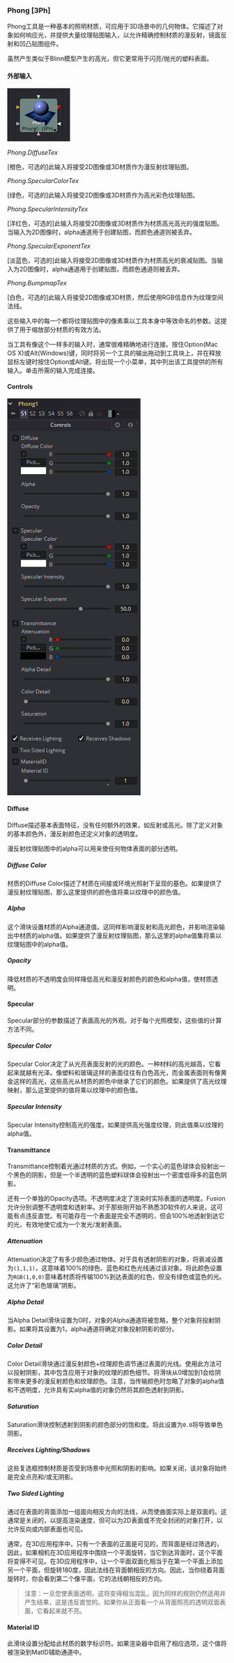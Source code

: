 ### Phong [3Ph]

Phong工具是一种基本的照明材质，可应用于3D场景中的几何物体。它描述了对象如何响应光，并提供大量纹理贴图输入，以允许精确控制材质的漫反射，镜面反射和凹凸贴图组件。

虽然产生类似于Blinn模型产生的高光，但它更常用于闪亮/抛光的塑料表面。

#### 外部输入

 ![3Ph_tile](images/3Ph_tile.jpg)

*Phong.DiffuseTex* 

[橙色，可选的]此输入将接受2D图像或3D材质作为漫反射纹理贴图。

*Phong.SpecularColorTex* 

[绿色，可选的]此输入将接受2D图像或3D材质作为高光彩色纹理贴图。

*Phong.SpecularIntensityTex* 

[洋红色，可选的]此输入将接受2D图像或3D材质作为材质高光高光的强度贴图。当输入为2D图像时，alpha通道用于创建贴图，而颜色通道则被丢弃。

*Phong.SpecularExponentTex* 

[淡蓝色，可选的]此输入将接受2D图像或3D材质作为材质高光的衰减贴图。当输入为2D图像时，alpha通道用于创建贴图，而颜色通道则被丢弃。

*Phong.BumpmapTex* 

[白色，可选的]此输入将接受2D图像或3D材质，然后使用RGB信息作为纹理空间法线。

这些输入中的每一个都将纹理贴图中的像素乘以工具本身中等效命名的参数。这提供了用于缩放部分材质的有效方法。

当工具有像这个一样多的输入时，通常很难精确地进行连接。按住Option(Mac OS X)或Alt(Windows)键，同时将另一个工具的输出拖动到工具块上，并在释放鼠标左键时按住Option或Alt键。将出现一个小菜单，其中列出该工具提供的所有输入。单击所需的输入完成连接。

#### Controls

![3Ph_Controls](images/3Ph_Controls.png)

#### Diffuse

Diffuse描述基本表面特征，没有任何额外的效果，如反射或高光。除了定义对象的基本颜色外，漫反射颜色还定义对象的透明度。

漫反射纹理贴图中的alpha可以用来使任何物体表面的部分透明。

##### Diffuse Color

材质的Diffuse Color描述了材质在间接或环境光照射下呈现的基色。如果提供了漫反射纹理贴图，那么这里提供的颜色值将乘以纹理中的颜色值。

##### Alpha

这个滑块设置材质的Alpha通道值。这同样影响漫反射和高光颜色，并影响渲染输出中材质的alpha值。如果提供了漫反射纹理贴图，那么这里的alpha值集将乘以纹理贴图中的alpha值。

##### Opacity

降低材质的不透明度会同样降低高光和漫反射颜色的颜色和alpha值，使材质透明。

#### Specular

Specular部分的参数描述了表面高光的外观。对于每个光照模型，这些值的计算方法不同。

##### Specular Color

Specular Color决定了从光亮表面反射的光的颜色。一种材料的高光越高，它看起来就越有光泽。像塑料和玻璃这样的表面往往有白色高光，而金属表面则有像黄金这样的高光，这些高光从材质的颜色中继承了它们的颜色。如果提供了高光纹理映射，那么这里提供的值将乘以纹理中的颜色值。

##### Specular Intensity

Specular Intensity控制高光的强度。如果提供高光强度纹理，则此值乘以纹理的alpha值。

#### Transmittance

Transmittance控制着光通过材质的方式。例如，一个实心的蓝色球体会投射出一个黑色的阴影，但是一个半透明的蓝色塑料球体会投射出一个密度低得多的蓝色阴影。

还有一个单独的Opacity选项。不透明度决定了渲染时实际表面的透明度。Fusion允许分别调整不透明度和透射率。对于那些刚开始不熟悉3D软件的人来说，这可能有点违反直觉。有可能存在一个表面是完全不透明的，但会100%地透射到达它的光，有效地使它成为一个发光/发射表面。

##### Attenuation

Attenuation决定了有多少颜色通过物体。对于具有透射阴影的对象，将衰减设置为`(1,1,1)`，这意味着100%的绿色、蓝色和红色光线通过该对象。将此颜色设置为`RGB(1,0,0)`意味着材质将传输100%到达表面的红色，但没有绿色或蓝色的光。这允许了“彩色玻璃”阴影。

##### Alpha Detail

当Alpha Detail滑块设置为0时，对象的Alpha通道将被忽略，整个对象将投射阴影。如果将其设置为1，alpha通道将确定对象投射阴影的部分。

##### Color Detail

Color Detail滑块通过漫反射颜色+纹理颜色调节通过表面的光线。使用此方法可以投射阴影，其中包含应用于对象的纹理的颜色细节。将滑块从0增加到1会给阴影带来更多的漫反射颜色和纹理颜色。注意，当传输颜色时忽略了对象的alpha值和不透明度，允许具有实alpha值的对象仍然将其颜色透射到阴影。

##### Saturation

Saturation滑块控制透射到阴影的颜色部分的饱和度。将此设置为`0.0`将导致单色阴影。

##### Receives Lighting/Shadows

这些复选框控制材质是否受到场景中光照和阴影的影响。如果关闭，该对象将始终是完全点亮和/或无阴影。

##### Two Sided Lighting

通过在表面的背面添加一组面向相反方向的法线，从而使曲面实际上是双面的。这通常是关闭的，以提高渲染速度，但可以为2D表面或不完全封闭的对象打开，以允许反向或内部表面也可见。

通常，在3D应用程序中，只有一个表面的正面是可见的，而背面是经过筛选的，因此，如果相机在3D应用程序中围绕一个平面旋转，当它到达背面时，这个平面将变得不可见。在3D应用程序中，让一个平面双面化相当于在第一个平面上添加另一个平面，但旋转180度，因此法线在背面朝相反的方向。因此，当你绕着背面旋转时，你会看到第二个像平面，它的法线朝相反的方向。

> 注意：一旦您使表面透明，这将变得相当混乱，因为同样的规则仍然适用并产生结果，这是违反直觉的。如果你从正面看一个从背面照亮的透明双面表面，它看起来就不亮。

#### Material ID

此滑块设置分配给此材质的数字标识符。如果渲染器中启用了相应选项，这个值将被渲染到MatID辅助通道中。

